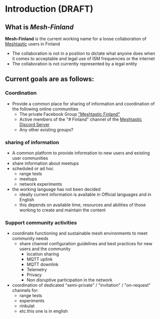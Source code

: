 # Introduction (DRAFT)

## What is *Mesh-Finland*

**Mesh-Finland** is the current working name for a loose collaboration of [Meshtastic](https://meshtastic.org/docs/introduction/) users in Finland

* The collaboration is not in a position to dictate what anyone does when it comes to acceptable and legal use of ISM frequencies or the internet
* The collaboration is not currently represented by a legal entity

## Current goals are as follows:

### Coordination

* Provide a common place for sharing of information and coordination of the following online communities
  * The private Facebook Group ["Meshtastic Finland"](https://www.facebook.com/groups/414988777858703/permalink/469839825706931)
  * Active members of the "# Finland" channel of the [Meshtastic Discord Server](https://discord.com/invite/ktMAKGBnBs)
  * Any other existing groups?

### sharing of information

* A common platform to provide information to new users and existing user communities
 * share information about meetups
 * scheduled or ad hoc
   * range tests
   * meetups
   * network experiments
* the working language has not been decided
  * ideally current information is available in Official languages and in English
  * this depends on available time, resources and abilities of those working to create and maintain the content

###  Support community activities

* coordinate functioning and sustainable mesh environments to meet community needs
  * share channel configuration guidelines and best practices for new users and the community
    * location sharing
    * MQTT uplink
    * MQTT downlink
    * Telemetry
    * Privacy
    * Non disruptive participation in the network
* coordination of dedicated "semi-private" / "invitation" / "on-request" channels for:
  * range tests
  * experiments
  * rinkulat
  * etc.this one is in english
